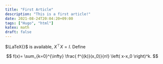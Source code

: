 ```yaml
---
title: "First Article"
description: "This is a first article!"
date: 2021-08-24T20:04:20+09:00
tags: ["Hugo", "html"]
katex: math
draft: false
---
```


$\LaTeX{}$ is available, $X^\top X = I$. Define

$$
f(x)= \sum_{k=0}^{\infty} \frac{ f^{(k)}(x_0)}{n!} \left( x-x_0 \right)^k.
$$